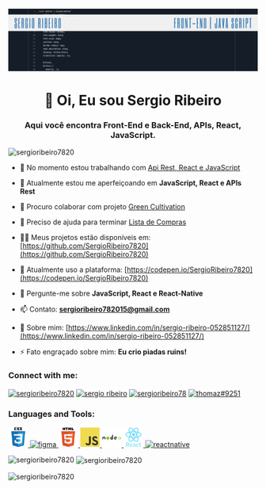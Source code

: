 ![banner](https://github.com/SergioRibeiro7820/imagens_banners/blob/main/bannerlinkedin.jpeg?raw=true)

<h1 align="center">👋 Oi, Eu sou Sergio Ribeiro</h1>
<h3 align="center">Aqui você encontra Front-End e Back-End, APIs, React, JavaScript.</h3>

<p align="left"> <img src="https://komarev.com/ghpvc/?username=sergioribeiro7820&label=Profile%20views&color=000000&style=flat" alt="sergioribeiro7820" /> </p>

- 🔭 No momento estou trabalhando com [Api Rest, React e JavaScript]("")

- 🌱 Atualmente estou me aperfeiçoando em **JavaScript, React e APIs Rest**

- 🔭 Procuro colaborar com projeto [Green Cultivation]("")

- 👋 Preciso de ajuda para terminar [Lista de Compras](https://codepen.io/SergioRibeiro7820/full/yLpbdmx)

- 👨‍💻 Meus projetos estão disponíveis em: [https://github.com/SergioRibeiro7820](https://github.com/SergioRibeiro7820)

- 📝 Atualmente uso a plataforma: [https://codepen.io/SergioRibeiro7820](https://codepen.io/SergioRibeiro7820)

- 💬 Pergunte-me sobre **JavaScript, React e React-Native**

- 📫 Contato: **sergioribeiro782015@gmail.com**

- 📄 Sobre mim: [https://www.linkedin.com/in/sergio-ribeiro-052851127/](https://www.linkedin.com/in/sergio-ribeiro-052851127/)

- ⚡ Fato engraçado sobre mim: **Eu crio piadas ruins!**

<h3 align="left">Connect with me:</h3>
<p align="left">
<a href="https://codepen.io/sergioribeiro7820" target="blank"><img align="center" src="https://raw.githubusercontent.com/rahuldkjain/github-profile-readme-generator/master/src/images/icons/Social/codepen.svg" alt="sergioribeiro7820" height="30" width="40" /></a>
<a href="https://linkedin.com/in/sergio ribeiro" target="blank"><img align="center" src="https://raw.githubusercontent.com/rahuldkjain/github-profile-readme-generator/master/src/images/icons/Social/linked-in-alt.svg" alt="sergio ribeiro" height="30" width="40" /></a>
<a href="https://codesandbox.com/sergioribeiro78" target="blank"><img align="center" src="https://raw.githubusercontent.com/rahuldkjain/github-profile-readme-generator/master/src/images/icons/Social/codesandbox.svg" alt="sergioribeiro78" height="30" width="40" /></a>
<a href="https://discord.gg/thomaz#9251" target="blank"><img align="center" src="https://raw.githubusercontent.com/rahuldkjain/github-profile-readme-generator/master/src/images/icons/Social/discord.svg" alt="thomaz#9251" height="30" width="40" /></a>
</p>

<h3 align="left">Languages and Tools:</h3>
<p align="left"> <a href="https://www.w3schools.com/css/" target="_blank" rel="noreferrer"> <img src="https://raw.githubusercontent.com/devicons/devicon/master/icons/css3/css3-original-wordmark.svg" alt="css3" width="40" height="40"/> </a> <a href="https://www.figma.com/" target="_blank" rel="noreferrer"> <img src="https://www.vectorlogo.zone/logos/figma/figma-icon.svg" alt="figma" width="40" height="40"/> </a> <a href="https://www.w3.org/html/" target="_blank" rel="noreferrer"> <img src="https://raw.githubusercontent.com/devicons/devicon/master/icons/html5/html5-original-wordmark.svg" alt="html5" width="40" height="40"/> </a> <a href="https://developer.mozilla.org/en-US/docs/Web/JavaScript" target="_blank" rel="noreferrer"> <img src="https://raw.githubusercontent.com/devicons/devicon/master/icons/javascript/javascript-original.svg" alt="javascript" width="40" height="40"/> </a> <a href="https://nodejs.org" target="_blank" rel="noreferrer"> <img src="https://raw.githubusercontent.com/devicons/devicon/master/icons/nodejs/nodejs-original-wordmark.svg" alt="nodejs" width="40" height="40"/> </a> <a href="https://reactjs.org/" target="_blank" rel="noreferrer"> <img src="https://raw.githubusercontent.com/devicons/devicon/master/icons/react/react-original-wordmark.svg" alt="react" width="40" height="40"/> </a> <a href="https://reactnative.dev/" target="_blank" rel="noreferrer"> <img src="https://reactnative.dev/img/header_logo.svg" alt="reactnative" width="40" height="40"/> </a> </p>

<p><img align="left" src="https://github-readme-stats.vercel.app/api/top-langs?username=sergioribeiro7820&show_icons=true&theme=dark&locale=en&layout=compact" alt="sergioribeiro7820" /></p>

<p>&nbsp;<img align="center" src="https://github-readme-stats.vercel.app/api?username=sergioribeiro7820&show_icons=true&theme=dark&locale=en" alt="sergioribeiro7820" /></p>

<p><img align="center" src="https://github-readme-streak-stats.herokuapp.com/?user=sergioribeiro7820&theme=dark" alt="sergioribeiro7820" /></p>
